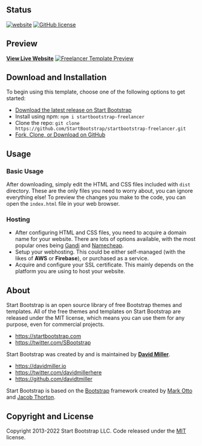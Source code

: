 ## Status
[![website](https://img.shields.io/website-up-down-green-red/http/monip.org.svg)](https://jenokalinszki.com/)
[![GitHub license](https://img.shields.io/badge/license-MIT-blue.svg)](https://raw.githubusercontent.com/StartBootstrap/startbootstrap-freelancer/master/LICENSE)

## Preview
**[View Live Website](https://jenokalinszki.com/)**
[![Freelancer Template Preview](https://assets.startbootstrap.com/img/screenshots/themes/freelancer.png)](https://startbootstrap.github.io/startbootstrap-freelancer/)

## Download and Installation

To begin using this template, choose one of the following options to get started:

- [Download the latest release on Start Bootstrap](https://startbootstrap.com/theme/freelancer/)
- Install using npm: `npm i startbootstrap-freelancer`
- Clone the repo: `git clone https://github.com/StartBootstrap/startbootstrap-freelancer.git`
- [Fork, Clone, or Download on GitHub](https://github.com/StartBootstrap/startbootstrap-freelancer)

## Usage

### Basic Usage

After downloading, simply edit the HTML and CSS files included with `dist` directory. These are the only files you need to worry about, you can ignore everything else! To preview the changes you make to the code, you can open the `index.html` file in your web browser.

### Hosting

- After configuring HTML and CSS files, you need to acquire a domain name for your website. There are lots of options available, with the most popular ones being [Gandi](https://www.gandi.net/en-GB) and [Namecheap](https://www.namecheap.com/).
- Setup your webhosting. This could be either self-managed (with the likes of **AWS** or **Firebase**), or purchased as a service.
- Acquire and configure your SSL certificate. This mainly depends on the platform you are using to host your website.

## About

Start Bootstrap is an open source library of free Bootstrap themes and templates. All of the free themes and templates on Start Bootstrap are released under the MIT license, which means you can use them for any purpose, even for commercial projects.

- <https://startbootstrap.com>
- <https://twitter.com/SBootstrap>

Start Bootstrap was created by and is maintained by **[David Miller](https://davidmiller.io/)**.

- <https://davidmiller.io>
- <https://twitter.com/davidmillerhere>
- <https://github.com/davidtmiller>

Start Bootstrap is based on the [Bootstrap](https://getbootstrap.com/) framework created by [Mark Otto](https://twitter.com/mdo) and [Jacob Thorton](https://twitter.com/fat).

## Copyright and License

Copyright 2013-2022 Start Bootstrap LLC. Code released under the [MIT](https://github.com/StartBootstrap/startbootstrap-freelancer/blob/master/LICENSE) license.
